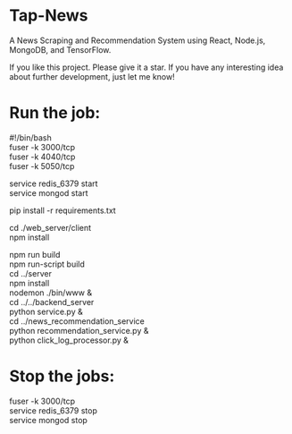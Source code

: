 # Tap-News
A News Scraping and Recommendation System using React, Node.js, MongoDB, and TensorFlow.

If you like this project. Please give it a star. If you have any interesting idea about further development, just let me know!

# Run the job: 
#!/bin/bash <br/>
fuser -k 3000/tcp <br/>
fuser -k 4040/tcp <br/>
fuser -k 5050/tcp <br/>

service redis_6379 start <br/>
service mongod start <br/>

pip install -r requirements.txt <br/>

cd ./web_server/client <br/>
npm install <br/>

npm run build <br/>
npm run-script build <br/>
cd ../server <br/>
npm install <br/>
nodemon ./bin/www &  <br/>
cd ../../backend_server <br/>
python service.py & <br/>
cd ../news_recommendation_service <br/>
python recommendation_service.py & <br/>
python click_log_processor.py & <br/>

# Stop the jobs: 
fuser -k 3000/tcp <br/>
service redis_6379 stop <br/>
service mongod stop <br/>

